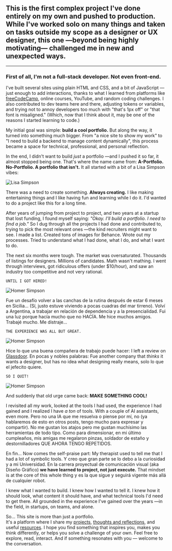 ## This is the first complex project I've done entirely on my own and pushed to production. While I've worked solo on many things and taken on tasks outside my scope as a designer or UX designer, this one —beyond being highly motivating— challenged me in new and unexpected ways.

--- 


### First of all, I'm not a full-stack developer. Not even front-end.  


I've built several sites using plain HTML and CSS, and a bit of JavaScript —just enough to add interactions, thanks to what I learned from platforms like [freeCodeCamp](https://www.freecodecamp.org), online courses, YouTube, and random coding challenges. I also contributed to dev teams here and there, adjusting tokens or variables, and trying not to annoy developers too much with "that's 1px off" or "that font is misaligned." (Which, now that I think about it, may be one of the reasons I started learning to code.)

My initial goal was simple: **build a cool portfolio.** 
But along the way, it turned into something much bigger. From "a nice site to show my work" to "I need to build a backend to manage content dynamically", this process became a space for technical, professional, and personal reflection. 

In the end, I didn't want to build *just* a portfolio —and I pushed it so far, it almost stopped being one. That's where the name came from: **A-Portfolio. No-Portfolio. A portfolio that isn't.** It all started with a bit of a Lisa Simpson vibes:  

![Lisa Simpson](/images/lisa.jpg)

There was a need to create something. **Always creating.** I like making entertaining things and I like having fun and learning while I do it.  I'd wanted to do a project like this for a long time.

After years of jumping from project to project, and two years at a startup that lost funding, I found myself saying: *"Okay. I'll build a portfolio. I need to find a job."*    So I dug through all the projects I had done and contributed to, trying to pick the most relevant ones —the kind recruiters might want to see. I made a list. Created tons of images for Behance.  Wrote out my processes. Tried to understand what I had done, what I do, and what I want to do.

The next six months were tough. The market was oversaturated. Thousands of listings for designers. Millions of candidates. Math wasn't mathing. I went through interviews, got ridiculous offers (under $10/hour), and saw an industry too competitive and not very rational.

    UNTIL I GOT HIRED!

![Homer Simpson](/images/homer-good.gif)

Fue un desafío volver a las canchas de la rutina después de estar 6 meses en Sicilia... (Sí, justo estuve viviendo a pocas cuadras del mar tirreno). Volví a Argentina, a trabajar en relación de dependencia y a la presencialidad. Fui una luz porque hacía mucho que no HACÍA. Me hice muchos amigos. Trabajé mucho. Me distraje... 


    THE EXPERIENCE WAS ALL BUT GREAT. 


![Homer Simpson](/images/homer-bad.gif) 

Hice lo que una buena compañera de trabajo puede hacer: I left a review on [Glassdoor](https://www.glassdoor.com). En pocas y nobles palabras: Fue another company that *thinks* it wants a designer, but has no idea what designing really means, solo lo que el jefecito quiere. 

    SO I QUIT! 

![Homer Simpson](/images/homer-good.gif)

And suddenly that old urge came back: **MAKE SOMETHING COOL!**

 I revisited all my work, looked at the tools I had used, the experience I had gained and I realized I have *a ton* of tools. With a couple of AI assistants, even more. Pero no una IA que me resuelva o piense por mí, no (ya hablaremos de esto en otros posts, tengo mucho para expresar y compartir). No me gustan los atajos pero me gustan muchísimo las herramientas de todo tipo. Como para dimensionar, en mi último cumpleaños, mis amigas me regalaron pinzas, soldador de estaño y destornilladores QUE AHORA TENGO REPETIDOS. 
 
 En fin... Now comes the self-praise part: My therapist used to tell me that I had a lot of symbolic tools. Y creo que gran parte se lo debo a la curiosidad y a mi Universidad. En la carrera proyectual de comunicación visual (aka Diseño Gráfico) **we have learned to project, not just execute.**  That mindset is at the core of this whole thing y es la que sigue y seguirá vigente más allá de cualquier robot.

I knew what I wanted to build. I knew how I wanted to tell it. I knew how it should look, what content it should have, and what technical tools I'd need to get there. All grounded in the experience I've gained over the years —in the field, in startups, on teams, and alone.

So... This site is more than just a portfolio.  
It's a platform where I share my [projects](/projects), [thoughts and reflections](/blog), and useful [resources](/resources). I hope you find something that inspires you, makes you think differently, or helps you solve a challenge of your own. Feel free to explore, read, interact. And if something resonates with you — welcome to the conversation.
